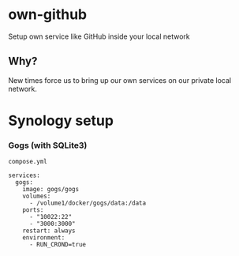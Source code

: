 # own-github
Setup own service like GitHub inside your local network

## Why?
New times force us to bring up our own services on our private local network.

# Synology setup

### Gogs (with SQLite3)
`compose.yml`
```YML
services:
  gogs:
    image: gogs/gogs
    volumes:
      - /volume1/docker/gogs/data:/data
    ports:
      - "10022:22"
      - "3000:3000"
    restart: always
    environment:
      - RUN_CROND=true
```

